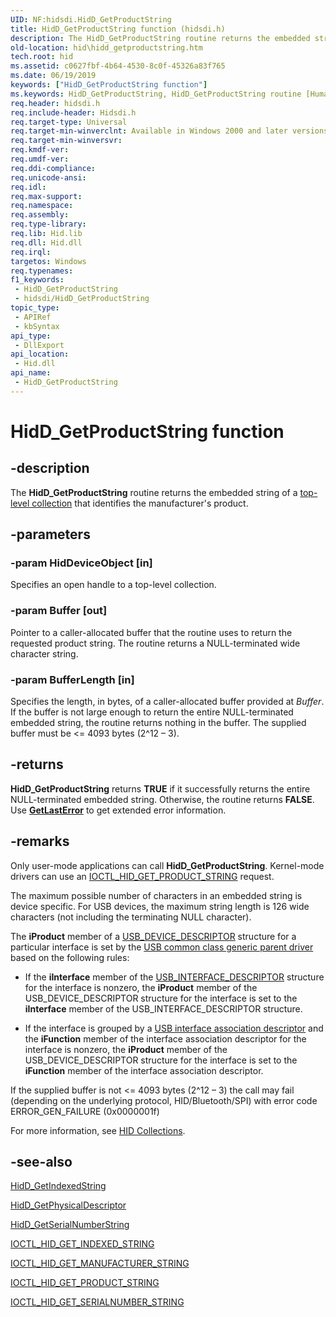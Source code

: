 ```yaml
---
UID: NF:hidsdi.HidD_GetProductString
title: HidD_GetProductString function (hidsdi.h)
description: The HidD_GetProductString routine returns the embedded string of a top-level collection that identifies the manufacturer's product.
old-location: hid\hidd_getproductstring.htm
tech.root: hid
ms.assetid: c0627fbf-4b64-4530-8c0f-45326a83f765
ms.date: 06/19/2019
keywords: ["HidD_GetProductString function"]
ms.keywords: HidD_GetProductString, HidD_GetProductString routine [Human Input Devices], hid.hidd_getproductstring, hidfunc_4909c6a7-11b7-489c-915c-889ad3124231.xml, hidsdi/HidD_GetProductString
req.header: hidsdi.h
req.include-header: Hidsdi.h
req.target-type: Universal
req.target-min-winverclnt: Available in Windows 2000 and later versions of Windows.
req.target-min-winversvr: 
req.kmdf-ver: 
req.umdf-ver: 
req.ddi-compliance: 
req.unicode-ansi: 
req.idl: 
req.max-support: 
req.namespace: 
req.assembly: 
req.type-library: 
req.lib: Hid.lib
req.dll: Hid.dll
req.irql: 
targetos: Windows
req.typenames: 
f1_keywords:
 - HidD_GetProductString
 - hidsdi/HidD_GetProductString
topic_type:
 - APIRef
 - kbSyntax
api_type:
 - DllExport
api_location:
 - Hid.dll
api_name:
 - HidD_GetProductString
---
```


# HidD_GetProductString function

## -description

The **HidD_GetProductString** routine returns the embedded string of a [top-level collection](/windows-hardware/drivers/hid/top-level-collections) that identifies the manufacturer's product.

## -parameters

### -param HidDeviceObject [in]


Specifies an open handle to a top-level collection.

### -param Buffer [out]


Pointer to a caller-allocated buffer that the routine uses to return the requested product string. The routine returns a NULL-terminated wide character string.

### -param BufferLength [in]


Specifies the length, in bytes, of a caller-allocated buffer provided at *Buffer*. If the buffer is not large enough to return the entire NULL-terminated embedded string, the routine returns nothing in the buffer. The supplied buffer must be <= 4093 bytes (2^12 – 3).

## -returns

**HidD_GetProductString** returns **TRUE** if it successfully returns the entire NULL-terminated embedded string. Otherwise, the routine returns **FALSE**. Use [**GetLastError**](/windows/win32/api/errhandlingapi/nf-errhandlingapi-getlasterror) to get extended error information.

## -remarks

Only user-mode applications can call **HidD_GetProductString**. Kernel-mode drivers can use an [IOCTL_HID_GET_PRODUCT_STRING](../hidclass/ni-hidclass-ioctl_hid_get_product_string.md) request.

The maximum possible number of characters in an embedded string is device specific. For USB devices, the maximum string length is 126 wide characters (not including the terminating NULL character).

The **iProduct** member of a [USB_DEVICE_DESCRIPTOR](../usbspec/ns-usbspec-_usb_device_descriptor.md) structure for a particular interface is set by the [USB common class generic parent driver](/windows-hardware/drivers/usbcon/usb-common-class-generic-parent-driver) based on the following rules:

- If the **iInterface** member of the [USB_INTERFACE_DESCRIPTOR](../usbspec/ns-usbspec-_usb_interface_descriptor.md) structure for the interface is nonzero, the **iProduct** member of the USB_DEVICE_DESCRIPTOR structure for the interface is set to the **iInterface** member of the USB_INTERFACE_DESCRIPTOR structure.

- If the interface is grouped by a [USB interface association descriptor](/windows-hardware/drivers/usbcon/usb-interface-association-descriptor) and the **iFunction** member of the interface association descriptor for the interface is nonzero, the **iProduct** member of the USB_DEVICE_DESCRIPTOR structure for the interface is set to the **iFunction** member of the interface association descriptor.

If the supplied buffer is not <= 4093 bytes (2^12 – 3) the call may fail (depending on the underlying protocol, HID/Bluetooth/SPI) with error code ERROR_GEN_FAILURE (0x0000001f)

For more information, see [HID Collections](/windows-hardware/drivers/hid/hid-collections).

## -see-also

[HidD_GetIndexedString](./nf-hidsdi-hidd_getindexedstring.md)

[HidD_GetPhysicalDescriptor](./nf-hidsdi-hidd_getphysicaldescriptor.md)

[HidD_GetSerialNumberString](./nf-hidsdi-hidd_getserialnumberstring.md)

[IOCTL_HID_GET_INDEXED_STRING](../hidclass/ni-hidclass-ioctl_hid_get_indexed_string.md)

[IOCTL_HID_GET_MANUFACTURER_STRING](../hidclass/ni-hidclass-ioctl_hid_get_manufacturer_string.md)

[IOCTL_HID_GET_PRODUCT_STRING](../hidclass/ni-hidclass-ioctl_hid_get_product_string.md)

[IOCTL_HID_GET_SERIALNUMBER_STRING](../hidclass/ni-hidclass-ioctl_hid_get_serialnumber_string.md)
